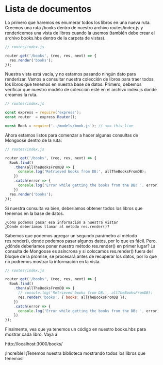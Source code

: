 # Lista de documentos

Lo primero que haremos es enumerar todos los libros en una nueva ruta. Creemos una ruta /books dentro de nuestro archivo routes/index.js y rendericemos una vista de libros cuando la usemos (también debe crear el archivo books.hbs dentro de la carpeta de vistas).

```js
// routes/index.js

router.get('/books', (req, res, next) => {
  res.render('books');
});
```

Nuestra vista está vacía, y no estamos pasando ningún dato para renderizar. Vamos a consultar nuestra colección de libros para traer todos los libros que tenemos en nuestra base de datos. Primero, debemos verificar que nuestro modelo de colección esté en el archivo index.js donde creamos la ruta.

```js
// routes/index.js

const express = require('express');
const router  = express.Router();

const Book = require('../models/book.js'); // <== this line
```

Ahora estamos listos para comenzar a hacer algunas consultas de Mongoose dentro de la ruta:

```js
// routes/index.js

router.get('/books', (req, res, next) => {
  Book.find()
    .then(allTheBooksFromDB => {
      console.log('Retrieved books from DB:', allTheBooksFromDB);
    })
    .catch(error => {
      console.log('Error while getting the books from the DB: ', error);
    })
  res.render('books');
});
```

Si nuestra consulta va bien, deberíamos obtener todos los libros que tenemos en la base de datos.

    ¿Cómo podemos pasar esa información a nuestra vista?
    ¿Dónde deberíamos llamar al método res.render()?

Sabemos que podemos agregar un segundo parámetro al método res.render(), donde podemos pasar algunos datos, por lo que es fácil. Pero, ¿dónde deberíamos poner nuestro método res.render() en primer lugar? La consulta de Mongoose es asíncrona y si colocamos res.render() fuera del bloque de la promise, se procesará antes de recuperar los datos, por lo que no podremos mostrar la información en la vista.

```js
// routes/index.js

router.get('/books', (req, res, next) => {
  Book.find()
    .then(allTheBooksFromDB => {
      // console.log('Retrieved books from DB:', allTheBooksFromDB);
      res.render('books', { books: allTheBooksFromDB });
    })
    .catch(error => {
      console.log('Error while getting the books from the DB: ', error);
    })
});
```

Finalmente, vea que ya tenemos un código en nuestro books.hbs para mostrar cada libro. Vaya a:

http://localhost:3000/books/

¡Increíble! ¡Tenemos nuestra biblioteca mostrando todos los libros que tenemos!
